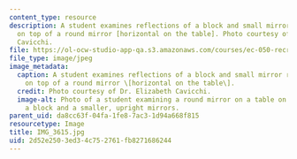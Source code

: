 ```yaml
---
content_type: resource
description: A student examines reflections of a block and small mirror resting upright
  on top of a round mirror [horizontal on the table]. Photo courtesy of Dr. Elizabeth
  Cavicchi.
file: https://ol-ocw-studio-app-qa.s3.amazonaws.com/courses/ec-050-recreate-experiments-from-history-inform-the-future-from-the-past-galileo-january-iap-2010/2d52e2503ed34c752761fb8271686244_IMG_3615.jpg
file_type: image/jpeg
image_metadata:
  caption: A student examines reflections of a block and small mirror resting upright
    on top of a round mirror \[horizontal on the table\].
  credit: Photo courtesy of Dr. Elizabeth Cavicchi.
  image-alt: Photo of a student examining a round mirror on a table on which is placed
    a block and a smaller, upright mirrors.
parent_uid: da8cc63f-04fa-1fe8-7ac3-1d94a668f815
resourcetype: Image
title: IMG_3615.jpg
uid: 2d52e250-3ed3-4c75-2761-fb8271686244
---
```

